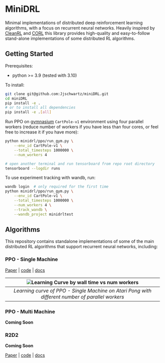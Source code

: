 # MiniDRL 

Minimal implementations of distributed deep reinforcement learning algorithms, with a focus on recurrent neural networks. Heavily inspired by [CleanRL](https://github.com/vwxyzjn/cleanrl) and [CORL](https://github.com/corl-team/CORL) this library provides high-quality and easy-to-follow stand-alone implementations of some distributed RL algorithms.

## Getting Started
    
Prerequisites:

- python >= 3.9  (tested with 3.10)

To install:

```bash
git clone git@github.com:Jjschwartz/miniDRL.git
cd miniDRL
pip install -e .
# or to install all dependencies
pip install -e .[all]
```

Run PPO on [gymnasium](https://gymnasium.farama.org/) ``CartPole-v1`` environment using four parallel workers (reduce number of workers if you have less than four cores, or feel free to increase it if you have more):

```bash
python minidrl/ppo/run_gym.py \
    --env_id CartPole-v1 \
    --total_timesteps 1000000 \
    --num_workers 4

# open another terminal and run tensorboard from repo root directory
tensorboard --logdir runs
```

To use experiment tracking with wandb, run:

```bash
wandb login  # only required for the first time
python minidrl/ppo/run_gym.py \
    --env_id CartPole-v1 \
    --total_timesteps 1000000 \
    --num_workers 4 \
    --track_wandb \
    --wandb_project minidrltest
```

## Algorithms

This repository contains standalone implementations of some of the main distributed RL algorithms that support recurrent neural networks, including:

### PPO - Single Machine

[Paper](https://arxiv.org/abs/1707.06347) | [code](https://github.com/Jjschwartz/miniDRL/blob/main/minidrl/ppo/ppo.py) | [docs](https://github.com/Jjschwartz/miniDRL/blob/main/docs/ppo/ppo.md)

|![Learning Curve by wall time vs num workers](docs/ppo/figures/pong_vs_num_workers_wall_time.svg)|
|:--:|
|*Learning curve of PPO - Single Machine on Atari Pong with different number of parallel workers*|

### PPO - Multi Machine

**Coming Soon**

### R2D2

**Coming Soon**

[Paper](https://openreview.net/forum?id=r1lyTjAqYX) | [code](https://github.com/Jjschwartz/miniDRL/tree/main/minidrl/r2d2) | [docs]()



